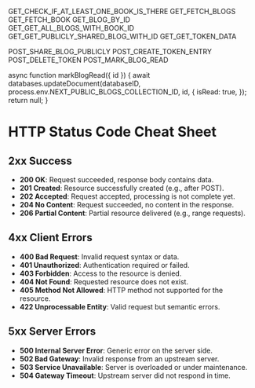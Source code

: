 GET_CHECK_IF_AT_LEAST_ONE_BOOK_IS_THERE
GET_FETCH_BLOGS
GET_FETCH_BOOK
GET_BLOG_BY_ID
GET_GET_ALL_BLOGS_WITH_BOOK_ID
GET_GET_PUBLICLY_SHARED_BLOG_WITH_ID
GET_GET_TOKEN_DATA

POST_SHARE_BLOG_PUBLICLY
POST_CREATE_TOKEN_ENTRY
POST_DELETE_TOKEN
POST_MARK_BLOG_READ

async function markBlogRead({ id }) {
  await databases.updateDocument(databaseID, process.env.NEXT_PUBLIC_BLOGS_COLLECTION_ID, id, {
    isRead: true,
  });
  return null;
}

# HTTP Status Code Cheat Sheet
## 2xx Success
- **200 OK**: Request succeeded, response body contains data.
- **201 Created**: Resource successfully created (e.g., after POST).
- **202 Accepted**: Request accepted, processing is not complete yet.
- **204 No Content**: Request succeeded, no content in the response.
- **206 Partial Content**: Partial resource delivered (e.g., range requests).

## 4xx Client Errors
- **400 Bad Request**: Invalid request syntax or data.
- **401 Unauthorized**: Authentication required or failed.
- **403 Forbidden**: Access to the resource is denied.
- **404 Not Found**: Requested resource does not exist.
- **405 Method Not Allowed**: HTTP method not supported for the resource.
- **422 Unprocessable Entity**: Valid request but semantic errors.

## 5xx Server Errors
- **500 Internal Server Error**: Generic error on the server side.
- **502 Bad Gateway**: Invalid response from an upstream server.
- **503 Service Unavailable**: Server is overloaded or under maintenance.
- **504 Gateway Timeout**: Upstream server did not respond in time.
